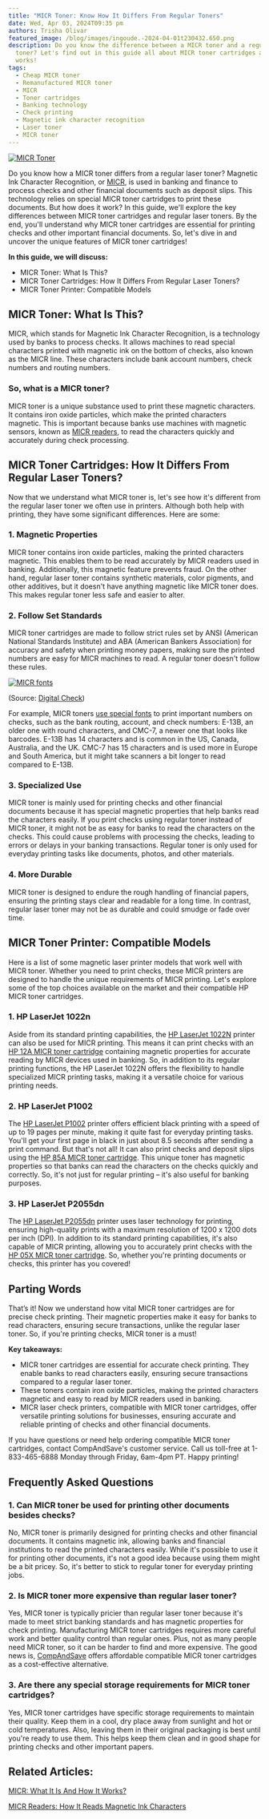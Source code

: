 ```yaml
---
title: "MICR Toner: Know How It Differs From Regular Toners"
date: Wed, Apr 03, 2024T09:35 pm
authors: Trisha Olivar
featured_image: /blog/images/ingoude.-2024-04-01t230432.650.png
description: Do you know the difference between a MICR toner and a regular laser
  toner? Let's find out in this guide all about MICR toner cartridges and how it
  works!
tags:
  - Cheap MICR toner
  - Remanufactured MICR toner
  - MICR
  - Toner cartridges
  - Banking technology
  - Check printing
  - Magnetic ink character recognition
  - Laser toner
  - MICR toner
---
```

[![MICR Toner](/blog/images/ingoude.-2024-04-01t230432.650.png "MICR Toner: Know How It Differs From Regular Toners")](/blog/images/ingoude.-2024-04-01t230432.650.png)

Do you know how a MICR toner differs from a regular laser toner? Magnetic Ink Character Recognition, or [MICR](https://www.compandsave.com/blog/posts/micr-what-it-is-and-how-it-works.html), is used in banking and finance to process checks and other financial documents such as deposit slips. This technology relies on special MICR toner cartridges to print these documents. But how does it work? In this guide, we'll explore the key differences between MICR toner cartridges and regular laser toners. By the end, you'll understand why MICR toner cartridges are essential for printing checks and other important financial documents. So, let's dive in and uncover the unique features of MICR toner cartridges!

**In this guide, we will discuss:**

* MICR Toner: What Is This?
* MICR Toner Cartridges: How It Differs From Regular Laser Toners?
* MICR Toner Printer: Compatible Models

## MICR Toner: What Is This?

MICR, which stands for Magnetic Ink Character Recognition, is a technology used by banks to process checks. It allows machines to read special characters printed with magnetic ink on the bottom of checks, also known as the MICR line. These characters include bank account numbers, check numbers and routing numbers.

### So, what is a MICR toner?

MICR toner is a unique substance used to print these magnetic characters. It contains iron oxide particles, which make the printed characters magnetic. This is important because banks use machines with magnetic sensors, known as [MICR readers](https://www.compandsave.com/blog/posts/micr-readers-understanding-how-it-reads-magnetic-ink-characters.html), to read the characters quickly and accurately during check processing.

## MICR Toner Cartridges: How It Differs From Regular Laser Toners?

Now that we understand what MICR toner is, let's see how it's different from the regular laser toner we often use in printers. Although both help with printing, they have some significant differences. Here are some:

### 1. Magnetic Properties

MICR toner contains iron oxide particles, making the printed characters magnetic. This enables them to be read accurately by MICR readers used in banking. Additionally, this magnetic feature prevents fraud. On the other hand, regular laser toner contains synthetic materials, color pigments, and other additives, but it doesn't have anything magnetic like MICR toner does. This makes regular toner less safe and easier to alter.

### 2. Follow Set Standards

MICR toner cartridges are made to follow strict rules set by ANSI (American National Standards Institute) and ABA (American Bankers Association) for accuracy and safety when printing money papers, making sure the printed numbers are easy for MICR machines to read. A regular toner doesn't follow these rules.

[![MICR fonts](/blog/images/screenshot-2024-03-29-at-9.38.23 pm.png "MICR fonts")](/blog/images/screenshot-2024-03-29-at-9.38.23 pm.png)

(Source: [Digital Check](https://www.digitalcheck.com/battle-micr-fonts-better-e13b-cmc7/))

For example, MICR toners [use special fonts](<https://www.mekorma.com/resources/blog/details/micr-fonts-in-business-central-difference-between-e13b-and-cmc7#:~:text=MICR%20(or%20magnetic%20ink%20character,the%20world%3A%20E13B%20and%20CMC7.>) to print important numbers on checks, such as the bank routing, account, and check numbers: E-13B, an older one with round characters, and CMC-7, a newer one that looks like barcodes. E-13B has 14 characters and is common in the US, Canada, Australia, and the UK. CMC-7 has 15 characters and is used more in Europe and South America, but it might take scanners a bit longer to read compared to E-13B.

### 3. Specialized Use

MICR toner is mainly used for printing checks and other financial documents because it has special magnetic properties that help banks read the characters easily. If you print checks using regular toner instead of MICR toner, it might not be as easy for banks to read the characters on the checks. This could cause problems with processing the checks, leading to errors or delays in your banking transactions. Regular toner is only used for everyday printing tasks like documents, photos, and other materials.

### 4. More Durable

MICR toner is designed to endure the rough handling of financial papers, ensuring the printing stays clear and readable for a long time. In contrast, regular laser toner may not be as durable and could smudge or fade over time.

## MICR Toner Printer: Compatible Models

Here is a list of some magnetic laser printer models that work well with MICR toner. Whether you need to print checks, these MICR printers are designed to handle the unique requirements of MICR printing. Let's explore some of the top choices available on the market and their compatible HP MICR toner cartridges.

### 1. HP LaserJet 1022n

Aside from its standard printing capabilities, the [HP LaserJet 1022N](https://www.compandsave.com/hp/laserjet/1022n-toner-cartridges) printer can also be used for MICR printing. This means it can print checks with an [HP 12A MICR toner cartridge](https://www.compandsave.com/hp/12a-micr-toner-cartridge-q2612a-black) containing magnetic properties for accurate reading by MICR devices used in banking. So, in addition to its regular printing functions, the HP LaserJet 1022N offers the flexibility to handle specialized MICR printing tasks, making it a versatile choice for various printing needs.

### 2. HP LaserJet P1002

The [HP LaserJet P1002](https://www.compandsave.com/hp/laserjet/pro-p1109w-toner-cartridges) printer offers efficient black printing with a speed of up to 19 pages per minute, making it quite fast for everyday printing tasks. You'll get your first page in black in just about 8.5 seconds after sending a print command. But that's not all! It can also print checks and deposit slips using the [HP 85A MICR toner cartridge](https://www.compandsave.com/hp/85a-micr-toner-cartridge-ce285a-black). This unique toner has magnetic properties so that banks can read the characters on the checks quickly and correctly. So, it's not just for regular printing – it's also useful for banking purposes.

### 3. HP LaserJet P2055dn

The [HP LaserJet P2055dn](https://www.compandsave.com/hp/laserjet/p2055dn-toner-cartridges) printer uses laser technology for printing, ensuring high-quality prints with a maximum resolution of 1200 x 1200 dots per inch (DPI). In addition to its standard printing capabilities, it's also capable of MICR printing, allowing you to accurately print checks with the [HP 05X MICR toner cartridge](https://www.compandsave.com/hp/05x-micr-toner-cartridge-ce505x-black). So, whether you're printing documents or checks, this printer has you covered!

## Parting Words

That’s it! Now we understand how vital MICR toner cartridges are for precise check printing. Their magnetic properties make it easy for banks to read characters, ensuring secure transactions, unlike the regular laser toner. So, if you're printing checks, MICR toner is a must!

**Key takeaways:**

* MICR toner cartridges are essential for accurate check printing. They enable banks to read characters easily, ensuring secure transactions compared to a regular laser toner.
* These toners contain iron oxide particles, making the printed characters magnetic and easy to read by MICR readers used in banking.
* MICR laser check printers, compatible with MICR toner cartridges, offer versatile printing solutions for businesses, ensuring accurate and reliable printing of checks and other financial documents.

If you have questions or need help ordering compatible MICR toner cartridges, contact CompAndSave's customer service. Call us toll-free at 1-833-465-6888 Monday through Friday, 6am-4pm PT. Happy printing!

## Frequently Asked Questions

### 1. Can MICR toner be used for printing other documents besides checks?

No, MICR toner is primarily designed for printing checks and other financial documents. It contains magnetic ink, allowing banks and financial institutions to read the printed characters easily. While it's possible to use it for printing other documents, it's not a good idea because using them might be a bit pricey. So, it's better to stick to regular toner for everyday printing jobs.

### 2. Is MICR toner more expensive than regular laser toner?

Yes, MICR toner is typically pricier than regular laser toner because it's made to meet strict banking standards and has magnetic properties for check printing. Manufacturing MICR toner cartridges requires more careful work and better quality control than regular ones. Plus, not as many people need MICR toner, so it can be harder to find and more expensive. The good news is, [CompAndSave](https://www.compandsave.com/nsearch/?q=micr) offers affordable compatible MICR toner cartridges as a cost-effective alternative.

### 3. Are there any special storage requirements for MICR toner cartridges?

Yes, MICR toner cartridges have specific storage requirements to maintain their quality. Keep them in a cool, dry place away from sunlight and hot or cold temperatures. Also, leaving them in their original packaging is best until you're ready to use them. This helps keep them clean and in good shape for printing checks and other important papers.

## Related Articles:

[MICR: What It Is And How It Works?](https://www.compandsave.com/blog/posts/micr-what-it-is-and-how-it-works.html)

[MICR Readers: How It Reads Magnetic Ink Characters](https://www.compandsave.com/blog/posts/micr-readers-understanding-how-it-reads-magnetic-ink-characters.html)
